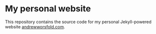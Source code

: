 # My personal website

This repository contains the source code for my personal Jekyll-powered website [andrewworsfold.com](http://andrewworsfold.com).

